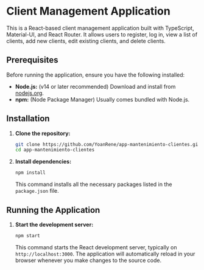 # Client Management Application

This is a React-based client management application built with TypeScript, Material-UI, and React Router. It allows users to register, log in, view a list of clients, add new clients, edit existing clients, and delete clients.

## Prerequisites

Before running the application, ensure you have the following installed:

*   **Node.js:** (v14 or later recommended) Download and install from [nodejs.org](https://nodejs.org/).
*   **npm:** (Node Package Manager) Usually comes bundled with Node.js.

## Installation

1.  **Clone the repository:**

    ```bash
    git clone https://github.com/YoanRene/app-mantenimiento-clientes.git
    cd app-mantenimiento-clientes
    ```

2.  **Install dependencies:**

    ```bash
    npm install
    ```

    This command installs all the necessary packages listed in the `package.json` file.


## Running the Application

1.  **Start the development server:**

    ```bash
    npm start
    ```

    This command starts the React development server, typically on `http://localhost:3000`.  The application will automatically reload in your browser whenever you make changes to the source code.
